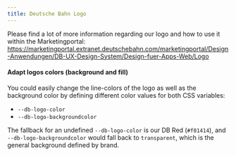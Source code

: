 ```yaml
---
title: Deutsche Bahn Logo
---
```


Please find a lot of more information regarding our logo and how to use it within the Marketingportal: <https://marketingportal.extranet.deutschebahn.com/marketingportal/Design-Anwendungen/DB-UX-Design-System/Design-fuer-Apps-Web/Logo>

#### Adapt logos colors (background and fill)

You could easily change the line-colors of the logo as well as the background color by defining different color values for both CSS variables:

- `--db-logo-color`
- `--db-logo-backgroundcolor`

The fallback for an undefined `--db-logo-color` is our DB Red (`#f01414`), and `--db-logo-backgroundcolor` would fall back to `transparent`, which is the general background defined by brand.
